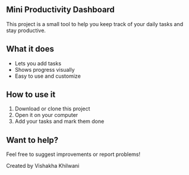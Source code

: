 ## Mini Productivity Dashboard

This project is a small tool to help you keep track of your daily tasks and stay productive.

## What it does

- Lets you add tasks
- Shows progress visually
- Easy to use and customize

## How to use it

1. Download or clone this project
2. Open it on your computer
3. Add your tasks and mark them done

## Want to help?

Feel free to suggest improvements or report problems!


Created by Vishakha Khilwani
